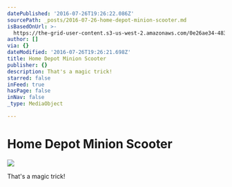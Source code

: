 ```yaml
---
datePublished: '2016-07-26T19:26:22.086Z'
sourcePath: _posts/2016-07-26-home-depot-minion-scooter.md
isBasedOnUrl: >-
  https://the-grid-user-content.s3-us-west-2.amazonaws.com/0e26ae34-483b-4a23-826c-4bf6741845d0.jpg
author: []
via: {}
dateModified: '2016-07-26T19:26:21.698Z'
title: Home Depot Minion Scooter
publisher: {}
description: That's a magic trick!
starred: false
inFeed: true
hasPage: false
inNav: false
_type: MediaObject

---
```

# Home Depot Minion Scooter
![](https://the-grid-user-content.s3-us-west-2.amazonaws.com/0e26ae34-483b-4a23-826c-4bf6741845d0.jpg)

That's a magic trick!
